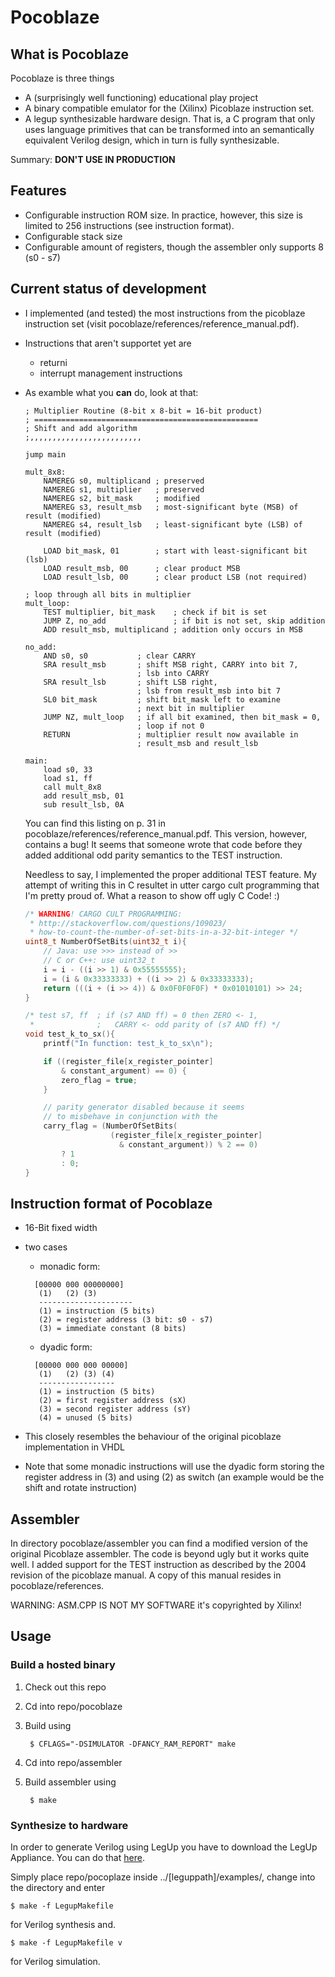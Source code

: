 # Pocoblaze
## What is Pocoblaze

Pocoblaze is three things

- A (surprisingly well functioning) educational play project
- A binary compatible emulator for the (Xilinx) Picoblaze
  instruction set.
- A legup synthesizable hardware design. That is, a C program
  that only uses language primitives that can be transformed
  into an semantically equivalent Verilog design, which in turn
  is fully synthesizable.

Summary: **DON'T USE IN PRODUCTION**

## Features

- Configurable instruction ROM size. In practice, however,
  this size is limited to 256 instructions (see instruction format).
- Configurable stack size
- Configurable amount of registers, though the
  assembler only supports 8 (s0 - s7)

## Current status of development

- I implemented (and tested) the most instructions from the
  picoblaze instruction set (visit pocoblaze/references/reference_manual.pdf).
- Instructions that aren't supportet yet are
  - returni
  - interrupt management instructions
- As examble what you **can** do, look at that:
  ```assembly
  ; Multiplier Routine (8-bit x 8-bit = 16-bit product)
  ; ==================================================
  ; Shift and add algorithm
  ;,,,,,,,,,,,,,,,,,,,,,,,,,

  jump main

  mult_8x8:
      NAMEREG s0, multiplicand ; preserved
      NAMEREG s1, multiplier   ; preserved
      NAMEREG s2, bit_mask     ; modified
      NAMEREG s3, result_msb   ; most-significant byte (MSB) of result (modified)
      NAMEREG s4, result_lsb   ; least-significant byte (LSB) of result (modified)

      LOAD bit_mask, 01        ; start with least-significant bit (lsb)
      LOAD result_msb, 00      ; clear product MSB
      LOAD result_lsb, 00      ; clear product LSB (not required)

  ; loop through all bits in multiplier
  mult_loop:
      TEST multiplier, bit_mask    ; check if bit is set
      JUMP Z, no_add               ; if bit is not set, skip addition
      ADD result_msb, multiplicand ; addition only occurs in MSB

  no_add:
      AND s0, s0           ; clear CARRY
      SRA result_msb       ; shift MSB right, CARRY into bit 7,
                           ; lsb into CARRY
      SRA result_lsb       ; shift LSB right,
                           ; lsb from result_msb into bit 7
      SL0 bit_mask         ; shift bit_mask left to examine
                           ; next bit in multiplier
      JUMP NZ, mult_loop   ; if all bit examined, then bit_mask = 0,
                           ; loop if not 0
      RETURN               ; multiplier result now available in
                           ; result_msb and result_lsb

  main:
      load s0, 33
      load s1, ff
      call mult_8x8
      add result_msb, 01
      sub result_lsb, 0A
  ```
  You can find this listing on p. 31 in pocoblaze/references/reference_manual.pdf.
  This version, however, contains a bug! It seems that someone wrote that
  code before they added additional odd parity semantics to the TEST instruction.

  Needless to say, I implemented the proper additional TEST feature.
  My attempt of writing this in C resultet in utter cargo cult programming
  that I'm pretty proud of. What a reason to show off ugly C Code! :)

  ```C
  /* WARNING! CARGO CULT PROGRAMMING:
   * http://stackoverflow.com/questions/109023/
   * how-to-count-the-number-of-set-bits-in-a-32-bit-integer */
  uint8_t NumberOfSetBits(uint32_t i){
      // Java: use >>> instead of >>
      // C or C++: use uint32_t
      i = i - ((i >> 1) & 0x55555555);
      i = (i & 0x33333333) + ((i >> 2) & 0x33333333);
      return (((i + (i >> 4)) & 0x0F0F0F0F) * 0x01010101) >> 24;
  }

  /* test s7, ff  ; if (s7 AND ff) = 0 then ZERO <- 1,
   *              ;   CARRY <- odd parity of (s7 AND ff) */
  void test_k_to_sx(){
      printf("In function: test_k_to_sx\n");

      if ((register_file[x_register_pointer]
          & constant_argument) == 0) {
          zero_flag = true;
      }

      // parity generator disabled because it seems
      // to misbehave in conjunction with the
      carry_flag = (NumberOfSetBits(
                     (register_file[x_register_pointer]
                       & constant_argument)) % 2 == 0)
          ? 1
          : 0;
  }
  ```

## Instruction format of Pocoblaze

- 16-Bit fixed width
- two cases
  - monadic form:
  ```
    [00000 000 00000000]
     (1)   (2) (3)
     ---------------------
     (1) = instruction (5 bits)
     (2) = register address (3 bit: s0 - s7)
     (3) = immediate constant (8 bits)
  ```
  - dyadic form:
  ```
    [00000 000 000 00000]
     (1)   (2) (3) (4)
     -----------------
     (1) = instruction (5 bits)
     (2) = first register address (sX)
     (3) = second register address (sY)
     (4) = unused (5 bits)
  ```

- This closely resembles the
  behaviour of the original picoblaze
  implementation in VHDL
- Note that some monadic instructions will use
  the dyadic form storing the register address
  in (3) and using (2) as switch (an example would be
  the shift and rotate instruction)

## Assembler
In directory pocoblaze/assembler you can find a modified version
of the original Picoblaze assembler. The code is beyond ugly
but it works quite well. I added support for the TEST instruction
as described by the 2004 revision of the picoblaze manual. A
copy of this manual resides in pocoblaze/references.

WARNING: ASM.CPP IS NOT MY SOFTWARE
it's copyrighted by Xilinx!

## Usage
### Build a hosted binary
1. Check out this repo
2. Cd into repo/pocoblaze
3. Build using

        $ CFLAGS="-DSIMULATOR -DFANCY_RAM_REPORT" make

4. Cd into repo/assembler
5. Build assembler using

        $ make

### Synthesize to hardware
In order to generate Verilog using LegUp you have to
download the LegUp Appliance. You can do that
[here](http://legup.eecg.utoronto.ca/getstarted.php).

Simply place repo/pocoplaze inside ../[leguppath]/examples/,
change into the directory and enter

    $ make -f LegupMakefile

for Verilog synthesis and.

    $ make -f LegupMakefile v

for Verilog simulation.
